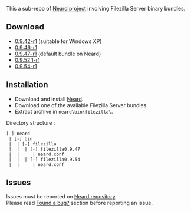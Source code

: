 This a sub-repo of [Neard project](https://github.com/crazy-max/neard) involving Filezilla Server binary bundles.

## Download

* [0.9.42-r1](https://github.com/crazy-max/neard-bin-filezilla/releases/download/r1/neard-filezilla-0.9.42-r1.zip) (suitable for Windows XP)
* [0.9.46-r1](https://github.com/crazy-max/neard-bin-filezilla/releases/download/r1/neard-filezilla-0.9.46-r1.zip)
* [0.9.47-r1](https://github.com/crazy-max/neard-bin-filezilla/releases/download/r1/neard-filezilla-0.9.47-r1.zip) (default bundle on Neard)
* [0.9.52.1-r1](https://github.com/crazy-max/neard-bin-filezilla/releases/download/r1/neard-filezilla-0.9.52.1-r1.zip)
* [0.9.54-r1](https://github.com/crazy-max/neard-bin-filezilla/releases/download/r1/neard-filezilla-0.9.54-r1.zip)

## Installation

* Download and install [Neard](https://github.com/crazy-max/neard).
* Download one of the available Filezilla Server bundles.
* Extract archive in `neard\bin\filezilla\`.

Directory structure :
```
[-] neard
 | [-] bin
 |  | [-] filezilla 
 |  |  | [-] filezilla0.9.47
 |  |     | neard.conf
 |  |  | [-] filezilla0.9.54
 |  |     | neard.conf
 ```
 
## Issues

Issues must be reported on [Neard repository](https://github.com/crazy-max/neard/issues).<br />
Please read [Found a bug?](https://github.com/crazy-max/neard#found-a-bug) section before reporting an issue.